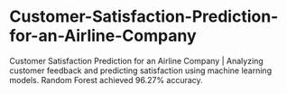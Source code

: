# Customer-Satisfaction-Prediction-for-an-Airline-Company
Customer Satisfaction Prediction for an Airline Company | Analyzing customer feedback and predicting satisfaction using machine learning models. Random Forest achieved 96.27% accuracy.
